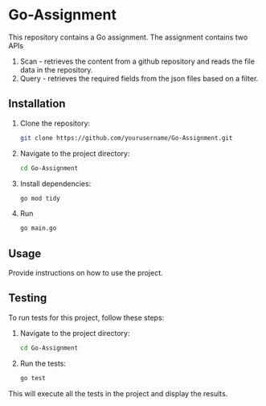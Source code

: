 # Go-Assignment

This repository contains a Go assignment. The assignment contains two APIs
1. Scan - retrieves the content from a github repository and reads the file data in the repository.
2. Query - retrieves the required fields from the json files based on a filter.

## Installation

1. Clone the repository:
    ```sh
    git clone https://github.com/yourusername/Go-Assignment.git
    ```
2. Navigate to the project directory:
    ```sh
    cd Go-Assignment
    ```
3. Install dependencies:
    ```sh
    go mod tidy
    ```
4. Run 
    ```sh
    go main.go
    ```
    
## Usage

Provide instructions on how to use the project.

## Testing

To run tests for this project, follow these steps:

1. Navigate to the project directory:
    ```sh
    cd Go-Assignment
    ```
2. Run the tests:
    ```sh
    go test
    ```

This will execute all the tests in the project and display the results.
